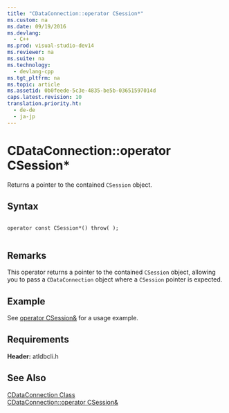 ```yaml
---
title: "CDataConnection::operator CSession*"
ms.custom: na
ms.date: 09/19/2016
ms.devlang: 
  - C++
ms.prod: visual-studio-dev14
ms.reviewer: na
ms.suite: na
ms.technology: 
  - devlang-cpp
ms.tgt_pltfrm: na
ms.topic: article
ms.assetid: 0b0feede-5c3e-4835-be5b-03651597014d
caps.latest.revision: 10
translation.priority.ht: 
  - de-de
  - ja-jp
---
```

# CDataConnection::operator CSession*
Returns a pointer to the contained `CSession` object.  
  
## Syntax  
  
```  
  
operator const CSession*() throw( );  
  
```  
  
## Remarks  
 This operator returns a pointer to the contained `CSession` object, allowing you to pass a `CDataConnection` object where a `CSession` pointer is expected.  
  
## Example  
 See [operator CSession&](../vs140/CDataConnection--operator-CSession-.md) for a usage example.  
  
## Requirements  
 **Header:** atldbcli.h  
  
## See Also  
 [CDataConnection Class](../vs140/CDataConnection-Class.md)   
 [CDataConnection::operator CSession&](../vs140/CDataConnection--operator-CSession-.md)
